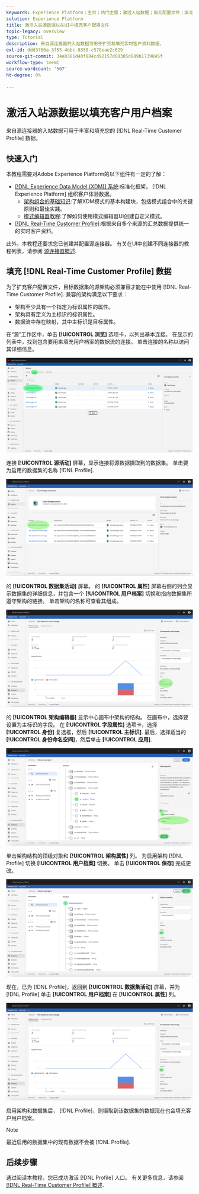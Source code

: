 ```yaml
---
keywords: Experience Platform；主页；热门主题；激活入站数据；填充配置文件；填充rtcp；填充的统一配置文件
solution: Experience Platform
title: 激活入站源数据以在UI中填充客户配置文件
topic-legacy: overview
type: Tutorial
description: 来自源连接器的入站数据可用于扩充和填充实时客户资料数据。
exl-id: ddd3766a-3f55-4bbc-8358-c578eae2c629
source-git-commit: 34e0381d40f884cd92157d08385d889b1739845f
workflow-type: tm+mt
source-wordcount: '507'
ht-degree: 0%

---
```


# 激活入站源数据以填充客户用户档案

来自源连接器的入站数据可用于丰富和填充您的 [!DNL Real-Time Customer Profile] 数据。

## 快速入门

本教程需要对Adobe Experience Platform的以下组件有一定的了解：

- [[!DNL Experience Data Model (XDM)] 系统](../../../xdm/home.md):标准化框架， [!DNL Experience Platform] 组织客户体验数据。
   - [架构组合的基础知识](../../../xdm/schema/composition.md):了解XDM模式的基本构建块，包括模式组合中的关键原则和最佳实践。
   - [模式编辑器教程](../../../xdm/tutorials/create-schema-ui.md):了解如何使用模式编辑器UI创建自定义模式。
- [[!DNL Real-Time Customer Profile]](../../../profile/home.md):根据来自多个来源的汇总数据提供统一的实时客户资料。

此外，本教程还要求您已创建并配置源连接器。  有关在UI中创建不同连接器的教程列表，请参阅 [源连接器概述](../../home.md).

## 填充 [!DNL Real-Time Customer Profile] 数据

为了扩充客户配置文件，目标数据集的源架构必须兼容才能在中使用 [!DNL Real-Time Customer Profile]. 兼容的架构满足以下要求：

- 架构至少具有一个指定为标识属性的属性。
- 架构具有定义为主标识的标识属性。
- 数据流中存在映射，其中主标识是目标属性。

在“源”工作区中，单击 **[!UICONTROL 浏览]** 选项卡，以列出基本连接。 在显示的列表中，找到包含要用来填充用户档案的数据流的连接。 单击连接的名称以访问其详细信息。

![](../../images/tutorials/dataflow/cloud-storage/batch/browse.png)

连接 **[!UICONTROL 源活动]** 屏幕，显示连接将源数据摄取到的数据集。 单击要为启用的数据集的名称 [!DNL Profile].

![](../../images/tutorials/dataflow/cloud-storage/batch/dataset-dataflow.png)

的 **[!UICONTROL 数据集活动]** 屏幕。 的 **[!UICONTROL 属性]** 屏幕右侧的列会显示数据集的详细信息，并包含一个 **[!UICONTROL 用户档案]** 切换和指向数据集所遵守架构的链接。 单击架构的名称可查看其组成。

![](../../images/tutorials/dataflow/cloud-storage/batch/select-dataset-schema.png)

的 **[!UICONTROL 架构编辑器]** 显示中心画布中架构的结构。 在画布中，选择要设置为主标识的字段。 在 **[!UICONTROL 字段属性]** 选项卡，选择 **[!UICONTROL 身份]** 复选框，然后 **[!UICONTROL 主标识]**. 最后，选择适当的 **[!UICONTROL 身份命名空间]**，然后单击 **[!UICONTROL 应用]**.

![](../../images/tutorials/dataflow/cloud-storage/batch/set-schema-identity.png)

单击架构结构的顶级对象和 **[!UICONTROL 架构属性]** 列。 为启用架构 [!DNL Profile] 切换 **[!UICONTROL 用户档案]** 切换。 单击 **[!UICONTROL 保存]** 完成更改。

![](../../images/tutorials/dataflow/cloud-storage/batch/enable-profile.png)

现在，已为 [!DNL Profile]，返回到 **[!UICONTROL 数据集活动]** 屏幕，并为 [!DNL Profile] 单击 **[!UICONTROL 用户档案]** 在 **[!UICONTROL 属性]** 列。

![](../../images/tutorials/dataflow/cloud-storage/batch/enable-dataset-profile.png)

启用架构和数据集后， [!DNL Profile]，则摄取到该数据集的数据现在也会填充客户用户档案。

>[!NOTE]
>
>最近启用的数据集中的现有数据不会被 [!DNL Profile].

## 后续步骤

通过阅读本教程，您已成功激活 [!DNL Profile] 人口。 有关更多信息，请参阅 [[!DNL Real-Time Customer Profile] 概述](../../../profile/home.md).
